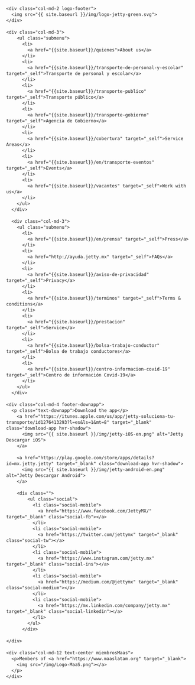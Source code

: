 
<div class="container footer">

  <div class="row">

    <div class="col-md-2 logo-footer">
      <img src="{{ site.baseurl }}/img/logo-jetty-green.svg">
    </div>

    <div class="col-md-3">
        <ul class="submenu">
          <li>
            <a href="{{site.baseurl}}/quienes">About us</a>
          </li>
          <li>
            <a href="{{site.baseurl}}/transporte-de-personal-y-escolar" target="_self">Transporte de personal y escolar</a>
          </li>
          <li>
            <a href="{{site.baseurl}}/transporte-publico" target="_self">Transporte público</a>
          </li>
          <li>
            <a href="{{site.baseurl}}/transporte-gobierno" target="_self">Agencia de Gobierno</a>
          </li>
          <li>
            <a href="{{site.baseurl}}/cobertura" target="_self">Service Areas</a>
          </li>
          <li>
            <a href="{{site.baseurl}}/en/transporte-eventos" target="_self">Events</a>
          </li>
          <li>
            <a href="{{site.baseurl}}/vacantes" target="_self">Work with us</a>
          </li>
        </ul>
      </div>

      <div class="col-md-3">
        <ul class="submenu">
          <li>
            <a href="{{site.baseurl}}/en/prensa" target="_self">Press</a>
          </li>
          <li>
            <a href="http://ayuda.jetty.mx" target="_self">FAQs</a>
          </li>
          <li>
            <a href="{{site.baseurl}}/aviso-de-privacidad" target="_self">Privacy</a>
          </li>
          <li>
            <a href="{{site.baseurl}}/terminos" target="_self">Terms & conditions</a>
          </li>
          <li>
            <a href="{{site.baseurl}}/prestacion" target="_self">Service</a>
          </li>
          <li>
            <a href="{{site.baseurl}}/bolsa-trabajo-conductor" target="_self">Bolsa de trabajo conductores</a>
          </li>
          <li>
            <a href="{{site.baseurl}}/centro-informacion-covid-19" target="_self">Centro de información Covid-19</a>
          </li>
        </ul>
      </div>

    <div class="col-md-4 footer-downapp">
      <p class="text-downapp">Download the app</p>
        <a href="https://itunes.apple.com/us/app/jetty-soluciona-tu-transporte/id1276413293?l=es&ls=1&mt=8" target="_blank" class="download-app hvr-shadow">
          <img src="{{ site.baseurl }}/img/jetty-iOS-en.png" alt="Jetty Descargar iOS">
        </a>

        <a href="https://play.google.com/store/apps/details?id=mx.jetty.jetty" target="_blank" class="download-app hvr-shadow">
          <img src="{{ site.baseurl }}/img/jetty-android-en.png" alt="Jetty Descargar Android">
        </a>

        <div class="">
            <ul class="social">
              <li class="social-mobile">
                <a href="https://www.facebook.com/JettyMX/" target="_blank" class="social-fb"></a>
              </li>
              <li class="social-mobile">
                <a href="https://twitter.com/jettymx" target="_blank" class="social-tw"></a>
              </li>
              <li class="social-mobile">
                <a href="https://www.instagram.com/jetty.mx" target="_blank" class="social-ins"></a>
              </li>
              <li class="social-mobile">
                <a href="https://medium.com/@jettymx" target="_blank" class="social-medium"></a>
              </li>
              <li class="social-mobile">
                <a href="https://mx.linkedin.com/company/jetty.mx" target="_blank" class="social-linkedin"></a>
              </li>
            </ul>
          </div>

    </div>

    <div class="col-md-12 text-center miembrosMaas">
      <p>Members of <a href="https://www.maaslatam.org" target="_blank">
        <img src="/img/Logo-MaaS.png"></a>
      </p>
    </div>

  </div>


</div>